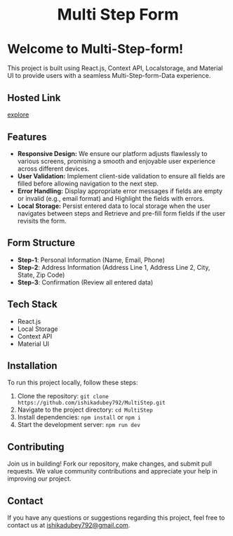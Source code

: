 <h1 align="center" style="font-size: 36px;">Multi Step Form </h1>  

# Welcome to Multi-Step-form!

This project is built using React.js, Context API, Localstorage, and Material UI to provide users with a seamless Multi-Step-form-Data experience.

## Hosted Link
[explore](https://ishika-heyusers.netlify.app/) 

## Features
- **Responsive Design:** We ensure our platform adjusts flawlessly to various screens, promising a smooth and enjoyable user experience across different devices.
- **User Validation:** Implement client-side validation to ensure all fields are filled before allowing navigation to the next step.
- **Error Handling:** Display appropriate error messages if fields are empty or invalid (e.g., email format) and Highlight the fields with errors.
- **Local Storage:** Persist entered data to local storage when the user navigates between steps and Retrieve and pre-fill form fields if the user revisits the form.

## Form Structure 
- **Step-1**: Personal Information (Name, Email, Phone)
- **Step-2**: Address Information (Address Line 1, Address Line 2, City, State, Zip Code)
- **Step-3**: Confirmation (Review all entered data)
  
## Tech Stack
- React.js
- Local Storage
- Context API 
- Material UI


## Installation
To run this project locally, follow these steps:
1. Clone the repository: `git clone https://github.com/ishikadubey792/MultiStep.git`
2. Navigate to the project directory: `cd MultiStep`
3. Install dependencies: `npm install` or `npm i`
4. Start the development server: `npm run dev`

## Contributing
Join us in building! Fork our repository, make changes, and submit pull requests. We value community contributions and appreciate your help in improving our project.

## Contact
If you have any questions or suggestions regarding this project, feel free to contact us at [ishikadubey792@gmail.com](mailto:ishikadubey792@gmail.com).
